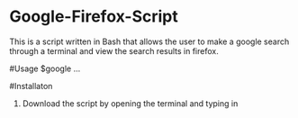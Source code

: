# Google-Firefox-Script
This is a script written in Bash that allows the user to make a google search through a terminal and view the search results in firefox.

#Usage
$google <first word of query> <second word of query> <third word of query> ... <nth word of query>

#Installaton
1. Download the script by opening the terminal and typing in 

